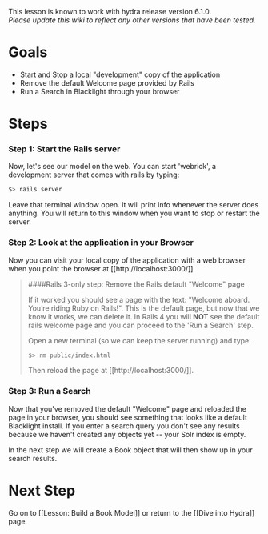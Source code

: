 This lesson is known to work with hydra release version 6.1.0.   
_Please update this wiki to reflect any other versions that have been tested._

# Goals
* Start and Stop a local "development" copy of the application
* Remove the default Welcome page provided by Rails
* Run a Search in Blacklight through your browser

# Steps

### Step 1: Start the Rails server

Now, let's see our model on the web.  You can start 'webrick', a development server that comes with rails by typing:

```bash
$> rails server
```

Leave that terminal window open.  It will print info whenever the server does anything.  You will return to this window when you want to stop or restart the server.

### Step 2: Look at the application in your Browser

Now you can visit your local copy of the application with a web browser when you point the browser at [[http://localhost:3000/]]

> ####Rails 3-only step: Remove the Rails default "Welcome" page
>
> If it worked you should see a page with the text: "Welcome aboard. You’re riding Ruby on Rails!".  This is the default page, but now that we know it works, we can delete it. In Rails 4 you will **NOT** see the default rails welcome page and you can proceed to the 'Run a Search' step.
>
> Open a new terminal (so we can keep the server running) and type:
>
> ```bash
> $> rm public/index.html
> ```
> Then reload the page at [[http://localhost:3000/]].  

### Step 3: Run a Search

Now that you've removed the default "Welcome" page and reloaded the page in your browser, you should see something that looks like a default Blacklight install.  If you enter a search query you don't see any results because we haven't created any objects yet -- your Solr index is empty.

In the next step we will create a Book object that will then show up in your search results.

# Next Step
Go on to [[Lesson: Build a Book Model]] or return to the [[Dive into Hydra]] page.
